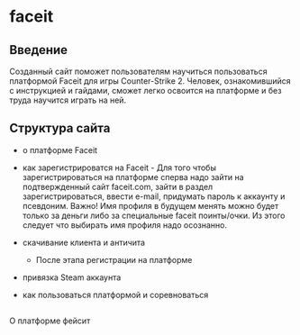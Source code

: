 # faceit 

## Введение
Созданный сайт поможет пользователям научиться пользоваться платформой Faceit для игры Counter-Strike 2. Человек, ознакомившийся с инструкцией и гайдами, сможет легко освоится на платформе и без труда научится играть на ней.

## Структура сайта
- о платформе Faceit
  
- как зарегистрироватся на Faceit
       - Для того чтобы зарегистрироваться на платформе сперва надо зайти на подтвержденный сайт faceit.com, зайти в раздел зарегистрироваться, ввести e-mail, придумать пароль к аккаунту и псевдоним. Важно! Имя профиля в будущем менять можно будет только за деньги либо за специальные faceit поинты/очки. Из этого следует что выбирать имя профиля надо осознанно.   
- скачивание клиента и античита
     - После этапа регистрации на платформе 
- привязка Steam аккаунта
- как пользоваться платформой и соревноваться

## 

О платформе фейсит 
